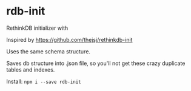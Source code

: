 # rdb-init
RethinkDB initializer with

Inspired by https://github.com/thejsj/rethinkdb-init

Uses the same schema structure.

Saves db structure into .json file, so you'll not get these crazy duplicate tables and indexes.

Install: `npm i --save rdb-init`
